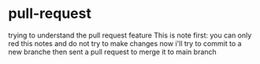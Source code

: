 # pull-request
trying to understand the pull request feature
This is note
first: you can only red this notes and do not try to make changes
now i'll try to commit to a new branche then sent a pull request to merge it to main branch 
